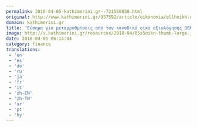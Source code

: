 ```yaml
---
permalink: 2018-04-05-kathimerini.gr--721550830.html
original: http://www.kathimerini.gr/957592/article/oikonomia/ellhnikh-oikonomia/eyshma-gia-metarry8miseis-apoton-kanadiko-oiko-a3iologhshs-dbrs
domain: kathimerini.gr
title: 'Εύσημα για μεταρρυθμίσεις από τον καναδικό οίκο αξιολόγησης DBRS, Ειρήνης Χρυσολωρά | Kathimerini'
image: http://s.kathimerini.gr/resources/2018-04/05s5oikn-thumb-large.jpg
date: 2018-04-05 06:14:04
category: finance
translations: 
 - 'en'
 - 'es'
 - 'de'
 - 'ru'
 - 'ja'
 - 'fr'
 - 'it'
 - 'zh-CN'
 - 'zh-TW'
 - 'ar'
 - 'pt'
 - 'hy'
---
```


